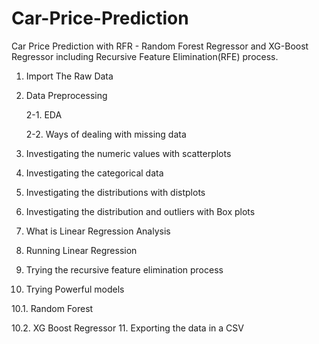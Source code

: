 # Car-Price-Prediction
Car Price Prediction with RFR - Random Forest Regressor and XG-Boost Regressor including Recursive Feature Elimination(RFE) process.

1. Import The Raw Data
2. Data Preprocessing

   2-1. EDA
   
   2-2. Ways of dealing with missing data
3. Investigating the numeric values with scatterplots
4. Investigating the categorical data
5. Investigating the distributions with distplots
6. Investigating the distribution and outliers with Box plots
7. What is Linear Regression Analysis
8. Running Linear Regression
9. Trying the recursive feature elimination process
10. Trying Powerful models

  10.1. Random Forest
  
  10.2. XG Boost Regressor
11. Exporting the data in a CSV
